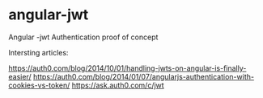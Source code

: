 angular-jwt
===========

Angular -jwt Authentication proof of concept

Intersting articles:

https://auth0.com/blog/2014/10/01/handling-jwts-on-angular-is-finally-easier/
https://auth0.com/blog/2014/01/07/angularjs-authentication-with-cookies-vs-token/
https://ask.auth0.com/c/jwt
